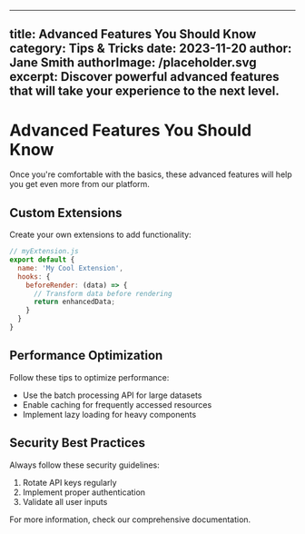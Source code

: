 
---
title: Advanced Features You Should Know
category: Tips & Tricks
date: 2023-11-20
author: Jane Smith
authorImage: /placeholder.svg
excerpt: Discover powerful advanced features that will take your experience to the next level.
---

# Advanced Features You Should Know

Once you're comfortable with the basics, these advanced features will help you get even more from our platform.

## Custom Extensions

Create your own extensions to add functionality:

```javascript
// myExtension.js
export default {
  name: 'My Cool Extension',
  hooks: {
    beforeRender: (data) => {
      // Transform data before rendering
      return enhancedData;
    }
  }
}
```

## Performance Optimization

Follow these tips to optimize performance:

- Use the batch processing API for large datasets
- Enable caching for frequently accessed resources
- Implement lazy loading for heavy components

## Security Best Practices

Always follow these security guidelines:

1. Rotate API keys regularly
2. Implement proper authentication
3. Validate all user inputs

For more information, check our comprehensive documentation.
